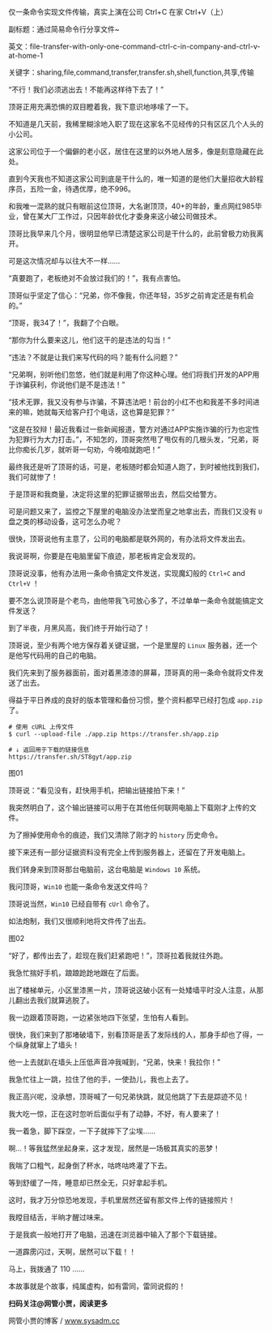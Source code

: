 仅一条命令实现文件传输，真实上演在公司 Ctrl+C 在家 Ctrl+V（上）

副标题：通过简易命令行分享文件~

英文：file-transfer-with-only-one-command-ctrl-c-in-company-and-ctrl-v-at-home-1

关键字：sharing,file,command,transfer,transfer.sh,shell,function,共享,传输



“不行！我们必须逃出去！不能再这样待下去了！”

顶哥正用充满恐惧的双目瞪着我，我下意识地哆嗦了一下。



不知道是几天前，我稀里糊涂地入职了现在这家名不见经传的只有区区几个人头的小公司。

这家公司位于一个偏僻的老小区，居住在这里的以外地人居多，像是刻意隐藏在此处。

直到今天我也不知道这家公司到底是干什么的，唯一知道的是他们大量招收大龄程序员，五险一金，待遇优厚，绝不996。

和我唯一混熟的就只有眼前这位顶哥，大名谢顶顶，40+的年龄，重点网红985毕业，曾在某大厂工作过，只因年龄优化才委身来这小破公司做技术。

顶哥比我早来几个月，很明显他早已清楚这家公司是干什么的，此前曾极力劝我离开。

可是这次情况却与以往大不一样......



“真要跑了，老板绝对不会放过我们的！”，我有点害怕。

顶哥似乎坚定了信心：“兄弟，你不像我，你还年轻，35岁之前肯定还是有机会的。”

“顶哥，我34了！”，我翻了个白眼。

“那你为什么要来这儿，他们这干的是违法的勾当！”

“违法？不就是让我们来写代码的吗？能有什么问题？”

“兄弟啊，别听他们忽悠，他们就是利用了你这种心理。他们将我们开发的APP用于诈骗获利，你说他们是不是违法！”

“技术无罪，我又没有参与诈骗，不算违法吧！前台的小红不也和我差不多时间进来的嘛，她就每天给客户打个电话，这也算是犯罪？”

“这是在狡辩！最近我看过一些新闻报道，警方对通过APP实施诈骗的行为也定性为犯罪行为大力打击。”，不知怎的，顶哥突然甩了甩仅有的几根头发，“兄弟，哥比你痴长几岁，就听哥一句劝，今晚咱就跑吧！”



最终我还是听了顶哥的话，可是，老板随时都会知道人跑了，到时被他找到我们，我们可就惨了！

于是顶哥和我商量，决定将这里的犯罪证据带出去，然后交给警方。

可是问题又来了，监控之下屋里的电脑没办法堂而皇之地拿出去，而我们又没有 `U` 盘之类的移动设备，这可怎么办呢？



很快，顶哥说他有主意了，公司的电脑都是联外网的，有办法将文件发出去。

我说哥啊，你要是在电脑里留下痕迹，那老板肯定会发现的。

顶哥说没事，他有办法用一条命令搞定文件发送，实现魔幻般的 `Ctrl+C` and `Ctrl+V` ！

要不怎么说顶哥是个老鸟，由他带我飞可放心多了，不过单单一条命令就能搞定文件发送？



到了半夜，月黑风高，我们终于开始行动了！

顶哥说，至少有两个地方保存着关键证据，一个是里屋的 `Linux` 服务器，还一个是他写代码用的自己的电脑。

我们先来到了服务器面前，面对着黑漆漆的屏幕，顶哥真的用一条命令就将文件发送了出去。

得益于平日养成的良好的版本管理和备份习惯，整个资料都早已经打包成 `app.zip` 了。

```shell
# 使用 cURL 上传文件
$ curl --upload-file ./app.zip https://transfer.sh/app.zip

# ↓ 返回用于下载的链接信息
https://transfer.sh/ST8gyt/app.zip
```

图01



顶哥说：“看见没有，赶快用手机，把输出链接拍下来！”

我突然明白了，这个输出链接可以用于在其他任何联网电脑上下载刚才上传的文件。

为了擦掉使用命令的痕迹，我们又清除了刚才的 `history` 历史命令。



接下来还有一部分证据资料没有完全上传到服务器上，还留在了开发电脑上。

我们转身来到顶哥那台电脑前，这台电脑是 `Windows 10` 系统。

我问顶哥，`Win10` 也能一条命令发送文件吗？

顶哥说当然，`Win10` 已经自带有 `cUrl` 命令了。

如法炮制，我们又很顺利地将文件传了出去。

图02



“好了，都传出去了，趁现在我们赶紧跑吧！”，顶哥拉着我就往外跑。

我急忙揣好手机，踉踉跄跄地跟在了后面。

出了楼梯单元，小区里漆黑一片，顶哥说这破小区有一处矮墙平时没人注意，从那儿翻出去我们就算逃脱了。

我一边跟着顶哥跑，一边紧张地四下张望，生怕有人看到。

很快，我们来到了那堵破墙下，别看顶哥是丢了发际线的人，那身手却也了得，一个纵身就窜上了墙头！

他一上去就趴在墙头上压低声音冲我喊到，“兄弟，快来！我拉你！”

我急忙往上一跳，拉住了他的手，一使劲儿，我也上去了。

我正高兴呢，没承想，顶哥喊了一句兄弟快跳，就见他跳了下去是踪迹不见！

我大吃一惊，正在这时忽听后面似乎有了动静，不好，有人要来了！

我一着急，脚下踩空，一下子就摔下了尘埃......



啊...！等我猛然坐起身来，这才发现，居然是一场极其真实的恶梦！

我喘了口粗气，起身倒了杯水，咕咚咕咚灌了下去。

等到舒缓了一阵，睡意却已然全无，只好拿起手机。

这时，我才万分惊恐地发现，手机里居然还留有那文件上传的链接照片！

我瞠目结舌，半晌才醒过味来。

于是我疯一般地打开了电脑，迅速在浏览器中输入了那个下载链接。

一道霹雳闪过，天啊，居然可以下载！！

马上，我拨通了 110 ......



本故事就是个故事，纯属虚构，如有雷同，雷同说假的！



**扫码关注@网管小贾，阅读更多**

网管小贾的博客 / www.sysadm.cc
